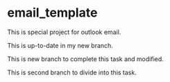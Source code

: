 # email_template
This is special project for outlook email.

This is up-to-date in my new branch.

This is new branch to complete this task and modified.

This is second branch to divide into this task.